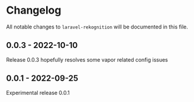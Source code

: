 # Changelog

All notable changes to `laravel-rekognition` will be documented in this file.

## 0.0.3 - 2022-10-10

Release 0.0.3 hopefully resolves some vapor related config issues

## 0.0.1 - 2022-09-25

Experimental release 0.0.1
